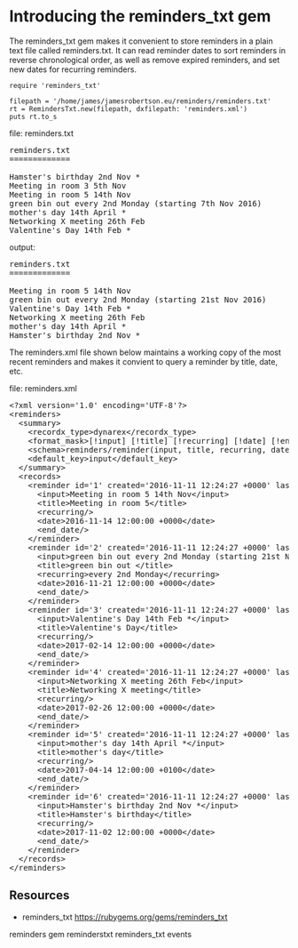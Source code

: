 # Introducing the reminders_txt gem

The reminders_txt gem makes it convenient to store reminders in a plain text file called reminders.txt. It can read reminder dates to sort reminders in reverse chronological order, as well as remove expired reminders, and set new dates for recurring reminders.

    require 'reminders_txt'

    filepath = '/home/james/jamesrobertson.eu/reminders/reminders.txt'
    rt = RemindersTxt.new(filepath, dxfilepath: 'reminders.xml')
    puts rt.to_s


file: reminders.txt

<pre>
reminders.txt
=============

Hamster's birthday 2nd Nov *
Meeting in room 3 5th Nov
Meeting in room 5 14th Nov
green bin out every 2nd Monday (starting 7th Nov 2016)
mother's day 14th April *
Networking X meeting 26th Feb
Valentine's Day 14th Feb *
</pre>

output:

<pre>
reminders.txt
=============

Meeting in room 5 14th Nov
green bin out every 2nd Monday (starting 21st Nov 2016)
Valentine's Day 14th Feb *
Networking X meeting 26th Feb
mother's day 14th April *
Hamster's birthday 2nd Nov *
</pre>

The reminders.xml file shown below maintains a working copy of the most recent reminders and makes it convient to query a reminder by title, date, etc.

file: reminders.xml

<pre>
&lt;?xml version='1.0' encoding='UTF-8'?&gt;
&lt;reminders&gt;
  &lt;summary&gt;
    &lt;recordx_type&gt;dynarex&lt;/recordx_type&gt;
    &lt;format_mask&gt;[!input] [!title] [!recurring] [!date] [!end_date]&lt;/format_mask&gt;
    &lt;schema&gt;reminders/reminder(input, title, recurring, date, end_date)&lt;/schema&gt;
    &lt;default_key&gt;input&lt;/default_key&gt;
  &lt;/summary&gt;
  &lt;records&gt;
    &lt;reminder id='1' created='2016-11-11 12:24:27 +0000' last_modified=''&gt;
      &lt;input&gt;Meeting in room 5 14th Nov&lt;/input&gt;
      &lt;title&gt;Meeting in room 5&lt;/title&gt;
      &lt;recurring/&gt;
      &lt;date&gt;2016-11-14 12:00:00 +0000&lt;/date&gt;
      &lt;end_date/&gt;
    &lt;/reminder&gt;
    &lt;reminder id='2' created='2016-11-11 12:24:27 +0000' last_modified=''&gt;
      &lt;input&gt;green bin out every 2nd Monday (starting 21st Nov 2016)&lt;/input&gt;
      &lt;title&gt;green bin out &lt;/title&gt;
      &lt;recurring&gt;every 2nd Monday&lt;/recurring&gt;
      &lt;date&gt;2016-11-21 12:00:00 +0000&lt;/date&gt;
      &lt;end_date/&gt;
    &lt;/reminder&gt;
    &lt;reminder id='3' created='2016-11-11 12:24:27 +0000' last_modified=''&gt;
      &lt;input&gt;Valentine's Day 14th Feb *&lt;/input&gt;
      &lt;title&gt;Valentine's Day&lt;/title&gt;
      &lt;recurring/&gt;
      &lt;date&gt;2017-02-14 12:00:00 +0000&lt;/date&gt;
      &lt;end_date/&gt;
    &lt;/reminder&gt;
    &lt;reminder id='4' created='2016-11-11 12:24:27 +0000' last_modified=''&gt;
      &lt;input&gt;Networking X meeting 26th Feb&lt;/input&gt;
      &lt;title&gt;Networking X meeting&lt;/title&gt;
      &lt;recurring/&gt;
      &lt;date&gt;2017-02-26 12:00:00 +0000&lt;/date&gt;
      &lt;end_date/&gt;
    &lt;/reminder&gt;
    &lt;reminder id='5' created='2016-11-11 12:24:27 +0000' last_modified=''&gt;
      &lt;input&gt;mother's day 14th April *&lt;/input&gt;
      &lt;title&gt;mother's day&lt;/title&gt;
      &lt;recurring/&gt;
      &lt;date&gt;2017-04-14 12:00:00 +0100&lt;/date&gt;
      &lt;end_date/&gt;
    &lt;/reminder&gt;
    &lt;reminder id='6' created='2016-11-11 12:24:27 +0000' last_modified=''&gt;
      &lt;input&gt;Hamster's birthday 2nd Nov *&lt;/input&gt;
      &lt;title&gt;Hamster's birthday&lt;/title&gt;
      &lt;recurring/&gt;
      &lt;date&gt;2017-11-02 12:00:00 +0000&lt;/date&gt;
      &lt;end_date/&gt;
    &lt;/reminder&gt;
  &lt;/records&gt;
&lt;/reminders&gt;
</pre>
  

## Resources

* reminders_txt https://rubygems.org/gems/reminders_txt

reminders gem reminderstxt reminders_txt events
